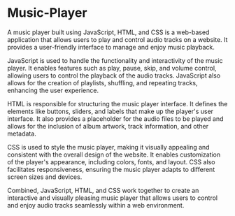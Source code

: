 # Music-Player

A music player built using JavaScript, HTML, and CSS is a web-based application that allows users to play and control audio tracks on a website. It provides a user-friendly interface to manage and enjoy music playback.

JavaScript is used to handle the functionality and interactivity of the music player. It enables features such as play, pause, skip, and volume control, allowing users to control the playback of the audio tracks. JavaScript also allows for the creation of playlists, shuffling, and repeating tracks, enhancing the user experience.

HTML is responsible for structuring the music player interface. It defines the elements like buttons, sliders, and labels that make up the player's user interface. It also provides a placeholder for the audio files to be played and allows for the inclusion of album artwork, track information, and other metadata.

CSS is used to style the music player, making it visually appealing and consistent with the overall design of the website. It enables customization of the player's appearance, including colors, fonts, and layout. CSS also facilitates responsiveness, ensuring the music player adapts to different screen sizes and devices.

Combined, JavaScript, HTML, and CSS work together to create an interactive and visually pleasing music player that allows users to control and enjoy audio tracks seamlessly within a web environment.
